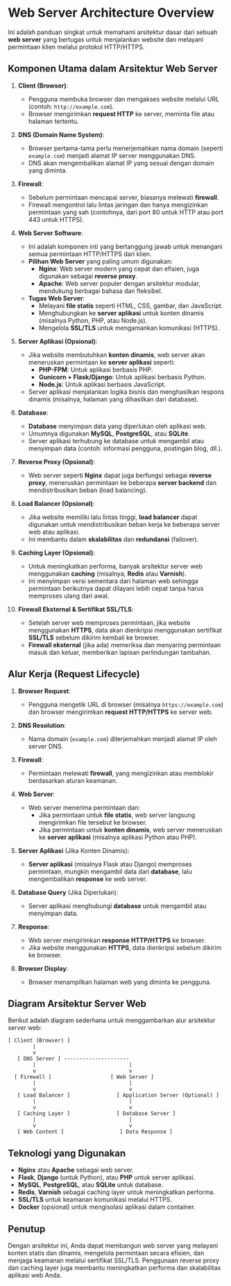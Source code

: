 # Web Server Architecture Overview

Ini adalah panduan singkat untuk memahami arsitektur dasar dari sebuah **web server** yang bertugas untuk menjalankan website dan melayani permintaan klien melalui protokol HTTP/HTTPS.

## Komponen Utama dalam Arsitektur Web Server

1. **Client (Browser)**:
   - Pengguna membuka browser dan mengakses website melalui URL (contoh: `http://example.com`).
   - Browser mengirimkan **request HTTP** ke server, meminta file atau halaman tertentu.

2. **DNS (Domain Name System)**:
   - Browser pertama-tama perlu menerjemahkan nama domain (seperti `example.com`) menjadi alamat IP server menggunakan DNS.
   - DNS akan mengembalikan alamat IP yang sesuai dengan domain yang diminta.

3. **Firewall**:
   - Sebelum permintaan mencapai server, biasanya melewati **firewall**. 
   - Firewall mengontrol lalu lintas jaringan dan hanya mengizinkan permintaan yang sah (contohnya, dari port 80 untuk HTTP atau port 443 untuk HTTPS).

4. **Web Server Software**:
   - Ini adalah komponen inti yang bertanggung jawab untuk menangani semua permintaan HTTP/HTTPS dari klien.
   - **Pilihan Web Server** yang paling umum digunakan:
     - **Nginx**: Web server modern yang cepat dan efisien, juga digunakan sebagai **reverse proxy**.
     - **Apache**: Web server populer dengan arsitektur modular, mendukung berbagai bahasa dan fleksibel.
   - **Tugas Web Server**:
     - Melayani **file statis** seperti HTML, CSS, gambar, dan JavaScript.
     - Menghubungkan ke **server aplikasi** untuk konten dinamis (misalnya Python, PHP, atau Node.js).
     - Mengelola **SSL/TLS** untuk mengamankan komunikasi (HTTPS).

5. **Server Aplikasi (Opsional)**:
   - Jika website membutuhkan **konten dinamis**, web server akan meneruskan permintaan ke **server aplikasi** seperti:
     - **PHP-FPM**: Untuk aplikasi berbasis PHP.
     - **Gunicorn + Flask/Django**: Untuk aplikasi berbasis Python.
     - **Node.js**: Untuk aplikasi berbasis JavaScript.
   - Server aplikasi menjalankan logika bisnis dan menghasilkan respons dinamis (misalnya, halaman yang dihasilkan dari database).

6. **Database**:
   - **Database** menyimpan data yang diperlukan oleh aplikasi web.
   - Umumnya digunakan **MySQL**, **PostgreSQL**, atau **SQLite**.
   - Server aplikasi terhubung ke database untuk mengambil atau menyimpan data (contoh: informasi pengguna, postingan blog, dll.).

7. **Reverse Proxy (Opsional)**:
   - Web server seperti **Nginx** dapat juga berfungsi sebagai **reverse proxy**, meneruskan permintaan ke beberapa **server backend** dan mendistribusikan beban (load balancing).

8. **Load Balancer (Opsional)**:
   - Jika website memiliki lalu lintas tinggi, **load balancer** dapat digunakan untuk mendistribusikan beban kerja ke beberapa server web atau aplikasi.
   - Ini membantu dalam **skalabilitas** dan **redundansi** (failover).

9. **Caching Layer (Opsional)**:
   - Untuk meningkatkan performa, banyak arsitektur server web menggunakan **caching** (misalnya, **Redis** atau **Varnish**).
   - Ini menyimpan versi sementara dari halaman web sehingga permintaan berikutnya dapat dilayani lebih cepat tanpa harus memproses ulang dari awal.

10. **Firewall Eksternal & Sertifikat SSL/TLS**:
    - Setelah server web memproses permintaan, jika website menggunakan **HTTPS**, data akan dienkripsi menggunakan sertifikat **SSL/TLS** sebelum dikirim kembali ke browser.
    - **Firewall eksternal** (jika ada) memeriksa dan menyaring permintaan masuk dan keluar, memberikan lapisan perlindungan tambahan.

## Alur Kerja (Request Lifecycle)

1. **Browser Request**: 
   - Pengguna mengetik URL di browser (misalnya `https://example.com`) dan browser mengirimkan **request HTTP/HTTPS** ke server web.
   
2. **DNS Resolution**:
   - Nama domain (`example.com`) diterjemahkan menjadi alamat IP oleh server DNS.
   
3. **Firewall**: 
   - Permintaan melewati **firewall**, yang mengizinkan atau memblokir berdasarkan aturan keamanan.

4. **Web Server**:
   - Web server menerima permintaan dan:
     - Jika permintaan untuk **file statis**, web server langsung mengirimkan file tersebut ke browser.
     - Jika permintaan untuk **konten dinamis**, web server meneruskan ke **server aplikasi** (misalnya aplikasi Python atau PHP).
   
5. **Server Aplikasi** (Jika Konten Dinamis):
   - **Server aplikasi** (misalnya Flask atau Django) memproses permintaan, mungkin mengambil data dari **database**, lalu mengembalikan **response** ke web server.

6. **Database Query** (Jika Diperlukan):
   - Server aplikasi menghubungi **database** untuk mengambil atau menyimpan data.
   
7. **Response**:
   - Web server mengirimkan **response HTTP/HTTPS** ke browser.
   - Jika website menggunakan **HTTPS**, data dienkripsi sebelum dikirim ke browser.

8. **Browser Display**:
   - Browser menampilkan halaman web yang diminta ke pengguna.

## Diagram Arsitektur Server Web

Berikut adalah diagram sederhana untuk menggambarkan alur arsitektur server web:

```text
[ Client (Browser) ]
        |
        v
   [ DNS Server ] ---------------------
        |                              |
        v                              v
  [ Firewall ]                   [ Web Server ]
        |                              |
        v                              v
   [ Load Balancer ]               [ Application Server (Optional) ]
        |                              |
        v                              v
   [ Caching Layer ]               [ Database Server ]
        |                              |
        v                              v
   [ Web Content ]                  [ Data Response ]
```

## Teknologi yang Digunakan

- **Nginx** atau **Apache** sebagai web server.
- **Flask**, **Django** (untuk Python), atau **PHP** untuk server aplikasi.
- **MySQL**, **PostgreSQL**, atau **SQLite** untuk database.
- **Redis**, **Varnish** sebagai caching layer untuk meningkatkan performa.
- **SSL/TLS** untuk keamanan komunikasi melalui HTTPS.
- **Docker** (opsional) untuk mengisolasi aplikasi dalam container.

## Penutup

Dengan arsitektur ini, Anda dapat membangun web server yang melayani konten statis dan dinamis, mengelola permintaan secara efisien, dan menjaga keamanan melalui sertifikat SSL/TLS. Penggunaan reverse proxy dan caching layer juga membantu meningkatkan performa dan skalabilitas aplikasi web Anda.

